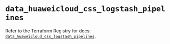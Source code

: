 # `data_huaweicloud_css_logstash_pipelines`

Refer to the Terraform Registry for docs: [`data_huaweicloud_css_logstash_pipelines`](https://registry.terraform.io/providers/huaweicloud/huaweicloud/1.71.1/docs/data-sources/css_logstash_pipelines).
